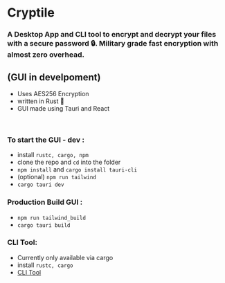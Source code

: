# **Cryptile**
### A **Desktop App** and **CLI tool** to encrypt and decrypt your files with a secure password :lock:. Military grade fast encryption with almost zero overhead.

## (GUI in develpoment)

- Uses AES256 Encryption
- written in Rust :crab:
- GUI made using Tauri and React
  
</br>

### To start the GUI - dev :
- install `rustc, cargo, npm`
- clone the repo and `cd` into the folder
- `npm install` and `cargo install tauri-cli`
- (optional) `npm run tailwind`
- `cargo tauri dev`

### Production Build GUI :
- `npm run tailwind_build`
- `cargo tauri build`

### CLI Tool:
- Currently only available via cargo
- install `rustc, cargo`
- [CLI Tool](cargo-cryptile/README.md)